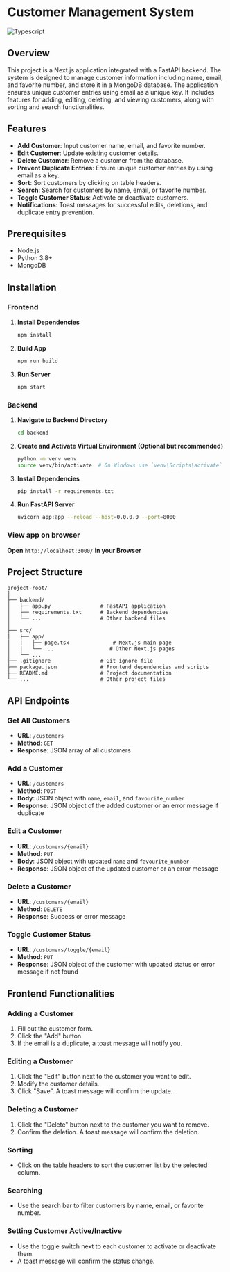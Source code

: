 # Customer Management System
![Typescript](https://github.com/akash-selvaraj/orbdoc_assesment/assets/81205378/e1a3765e-bbbe-44fb-91c2-e2db3c56614b)

## Overview
This project is a Next.js application integrated with a FastAPI backend. The system is designed to manage customer information including name, email, and favorite number, and store it in a MongoDB database. The application ensures unique customer entries using email as a unique key. It includes features for adding, editing, deleting, and viewing customers, along with sorting and search functionalities.

## Features
- **Add Customer**: Input customer name, email, and favorite number.
- **Edit Customer**: Update existing customer details.
- **Delete Customer**: Remove a customer from the database.
- **Prevent Duplicate Entries**: Ensure unique customer entries by using email as a key.
- **Sort**: Sort customers by clicking on table headers.
- **Search**: Search for customers by name, email, or favorite number.
- **Toggle Customer Status**: Activate or deactivate customers.
- **Notifications**: Toast messages for successful edits, deletions, and duplicate entry prevention.


## Prerequisites
- Node.js
- Python 3.8+
- MongoDB

## Installation

### Frontend
1. **Install Dependencies**
    ```bash
    npm install
    ```

2. **Build App**
    ```bash
    npm run build
    ```
3. **Run Server**
    ```bash
    npm start
    ```

### Backend
1. **Navigate to Backend Directory**
    ```bash
    cd backend
    ```

2. **Create and Activate Virtual Environment (Optional but recommended)**
    ```bash
    python -m venv venv
    source venv/bin/activate  # On Windows use `venv\Scripts\activate`
    ```

3. **Install Dependencies**
    ```bash
    pip install -r requirements.txt
    ```

4. **Run FastAPI Server**
    ```bash
    uvicorn app:app --reload --host=0.0.0.0 --port=8000
    ```
### View app on browser
**Open**
    ```
    http://localhost:3000/
    ```
**in your Browser**
    
## Project Structure
```plaintext
project-root/
│
├── backend/
│   ├── app.py                # FastAPI application
│   ├── requirements.txt      # Backend dependencies
│   └── ...                   # Other backend files
│
├── src/
|   ├── app/
│   |	├── page.tsx              # Next.js main page
│   |	└── ...                  # Other Next.js pages
│   └── ...
├── .gitignore                # Git ignore file
├── package.json              # Frontend dependencies and scripts
├── README.md                 # Project documentation
└── ...                       # Other project files
```
## API Endpoints

### Get All Customers
- **URL**: `/customers`
- **Method**: `GET`
- **Response**: JSON array of all customers

### Add a Customer
- **URL**: `/customers`
- **Method**: `POST`
- **Body**: JSON object with `name`, `email`, and `favourite_number`
- **Response**: JSON object of the added customer or an error message if duplicate

### Edit a Customer
- **URL**: `/customers/{email}`
- **Method**: `PUT`
- **Body**: JSON object with updated `name` and `favourite_number`
- **Response**: JSON object of the updated customer or an error message

### Delete a Customer
- **URL**: `/customers/{email}`
- **Method**: `DELETE`
- **Response**: Success or error message

### Toggle Customer Status
- **URL**: `/customers/toggle/{email}`
- **Method**: `PUT`
- **Response**: JSON object of the customer with updated status or error message if not found
  
## Frontend Functionalities

### Adding a Customer
1. Fill out the customer form.
2. Click the "Add" button.
3. If the email is a duplicate, a toast message will notify you.

### Editing a Customer
1. Click the "Edit" button next to the customer you want to edit.
2. Modify the customer details.
3. Click "Save". A toast message will confirm the update.

### Deleting a Customer
1. Click the "Delete" button next to the customer you want to remove.
2. Confirm the deletion. A toast message will confirm the deletion.

### Sorting
- Click on the table headers to sort the customer list by the selected column.
  
### Searching
- Use the search bar to filter customers by name, email, or favorite number.

### Setting Customer Active/Inactive
- Use the toggle switch next to each customer to activate or deactivate them.
- A toast message will confirm the status change.

